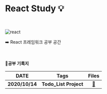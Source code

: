 # React Study :bulb:

</br>



![react](https://user-images.githubusercontent.com/48006103/95996882-21220080-0e6e-11eb-9820-20f125fd510b.png)









:arrow_right: React 프레임워크 공부 공간



</br>



📖**공부 기록지**

|      DATE      |         Tags          |                            Files                             |
| :------------: | :-------------------: | :----------------------------------------------------------: |
| **2020/10/14** | **Todo_List Project** | [:open_file_folder:](https://github.com/holim0/Front_End_Study/blob/master/README_Directory/React/20201014.md) |























